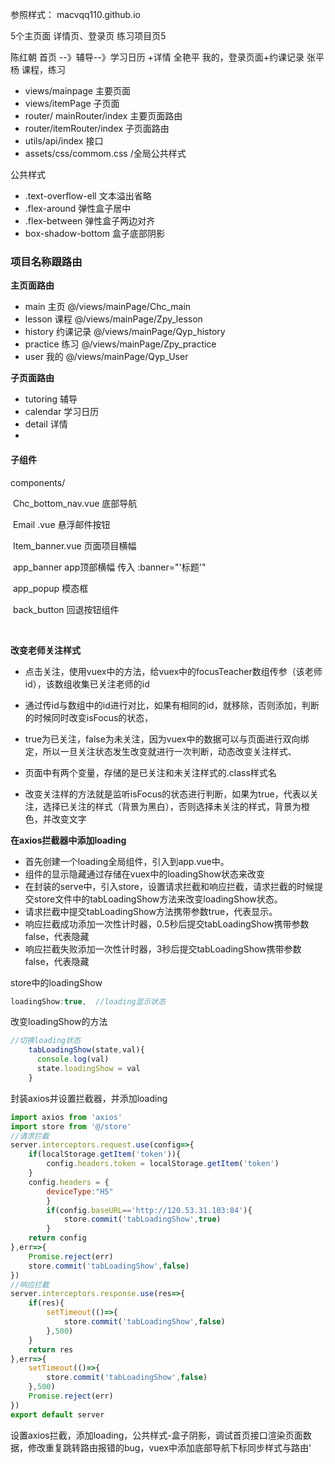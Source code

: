 参照样式： macvqq110.github.io

5个主页面
详情页、登录页
练习项目页5

陈红朝 首页 --》辅导--》学习日历 +详情
全艳平 我的，登录页面+约课记录
张平杨 课程，练习

* views/mainpage 主要页面
* views/itemPage 子页面
* router/ mainRouter/index 主要页面路由
* router/itemRouter/index 子页面路由
* utils/api/index 接口
* assets/css/commom.css /全局公共样式





公共样式

* .text-overflow-ell  文本溢出省略
* .flex-around	弹性盒子居中
* .flex-between  弹性盒子两边对齐
* box-shadow-bottom  盒子底部阴影



### 项目名称跟路由

**主页面路由**

* main	主页  	@/views/mainPage/Chc_main
* lesson    课程      @/views/mainPage/Zpy_lesson
* history     约课记录    @/views/mainPage/Qyp_history
* practice    练习     @/views/mainPage/Zpy_practice
* user      我的    @/views/mainPage/Qyp_User

**子页面路由**

* tutoring     辅导
* calendar   学习日历
* detail      详情
* 



#### 子组件

components/

​	Chc_bottom_nav.vue         底部导航

​	Email .vue      悬浮邮件按钮

​	Item_banner.vue       页面项目横幅

​	app_banner	app顶部横幅   传入 :banner="'标题'"

​	app_popup	模态框

​	back_button    回退按钮组件



​	

**改变老师关注样式**

* 点击关注，使用vuex中的方法，给vuex中的focusTeacher数组传参（该老师id），该数组收集已关注老师的id

* 通过传id与数组中的id进行对比，如果有相同的id，就移除，否则添加，判断的时候同时改变isFocus的状态，

* true为已关注，false为未关注，因为vuex中的数据可以与页面进行双向绑定，所以一旦关注状态发生改变就进行一次判断，动态改变关注样式、

* 页面中有两个变量，存储的是已关注和未关注样式的.class样式名

* 改变关注样的方法就是监听isFocus的状态进行判断，如果为true，代表以关注，选择已关注的样式（背景为黑白），否则选择未关注的样式，背景为橙色，并改变文字



**在axios拦截器中添加loading**

* 首先创建一个loading全局组件，引入到app.vue中。
* 组件的显示隐藏通过存储在vuex中的loadingShow状态来改变
* 在封装的serve中，引入store，设置请求拦截和响应拦截，请求拦截的时候提交store文件中的tabLoadingShow方法来改变loadingShow状态。
* 请求拦截中提交tabLoadingShow方法携带参数true，代表显示。
* 响应拦截成功添加一次性计时器，0.5秒后提交tabLoadingShow携带参数false，代表隐藏
* 响应拦截失败添加一次性计时器，3秒后提交tabLoadingShow携带参数false，代表隐藏

store中的loadingShow

```js
loadingShow:true,  //loading显示状态
```

改变loadingShow的方法

```js
//切换loading状态
    tabLoadingShow(state,val){
      console.log(val)
      state.loadingShow = val
    }
```

封装axios并设置拦截器，并添加loading

```js
import axios from 'axios'
import store from '@/store'
//请求拦截
server.interceptors.request.use(config=>{
    if(localStorage.getItem('token')){
        config.headers.token = localStorage.getItem('token')
    }
    config.headers = {
        deviceType:"H5"
        }
        if(config.baseURL=='http://120.53.31.103:84'){
            store.commit('tabLoadingShow',true)
        }
    return config    
},err=>{
    Promise.reject(err)
    store.commit('tabLoadingShow',false)
})
//响应拦截
server.interceptors.response.use(res=>{
    if(res){
        setTimeout(()=>{
            store.commit('tabLoadingShow',false)
        },500)
    }
    return res
},err=>{
    setTimeout(()=>{
        store.commit('tabLoadingShow',false)
    },500)
    Promise.reject(err)
})
export default server
```

设置axios拦截，添加loading，公共样式-盒子阴影，调试首页接口渲染页面数据，修改重复跳转路由报错的bug，vuex中添加底部导航下标同步样式与路由'